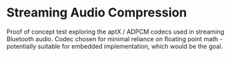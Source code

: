 # Streaming Audio Compression

Proof of concept test exploring the aptX / ADPCM codecs used in streaming Bluetooth audio. Codec chosen for minimal reliance on floating point math - potentially suitable for embedded implementation, which would be the goal.